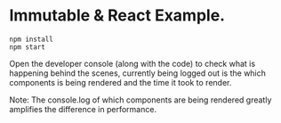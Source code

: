 # Immutable & React Example.

```
npm install
npm start
```

Open the developer console (along with the code) to check what is happening behind the scenes, currently being logged out is the which components is being rendered and the time it took to render.

Note: The console.log of which components are being rendered greatly amplifies the difference in performance.